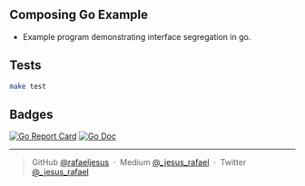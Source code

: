 ## Composing Go Example

* Example program demonstrating interface segregation in go.

## Tests
```bash
make test
```

## Badges

[![Go Report Card](https://goreportcard.com/badge/github.com/rafaeljesus/composing-go-example)](https://goreportcard.com/report/github.com/rafaeljesus/composing-go-example)
[![Go Doc](https://godoc.org/github.com/rafaeljesus/composing-go-example?status.svg)](https://godoc.org/github.com/rafaeljesus/composing-go-example)

---

> GitHub [@rafaeljesus](https://github.com/rafaeljesus) &nbsp;&middot;&nbsp;
> Medium [@_jesus_rafael](https://medium.com/@_jesus_rafael) &nbsp;&middot;&nbsp;
> Twitter [@_jesus_rafael](https://twitter.com/_jesus_rafael)
